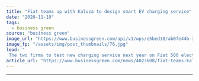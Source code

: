 ```yaml
---
title: "Fiat teams up with Kaluza to design smart EV charging service"
date: "2020-11-19"
tags: 
  - business green
source: "business green"
image_url: "https://www.businessgreen.com/api/v1/wps/e5bed18/ab0fe44b-34d4-4af5-a369-beed9032b9d5/5/fiat-500-twinair-001-f-185x114.jpg"
image_fp: "/assets/img/post_thumbnails/76.jpg"
lead: "
 The two firms to test new charging service next year on Fiat 500 electric vehicles in drive to cut down on emissions and costs for drivers ..."
article_url: "https://www.businessgreen.com/news/4023608/fiat-teams-kaluza-design-smart-ev-charging-service"
---
```


---
